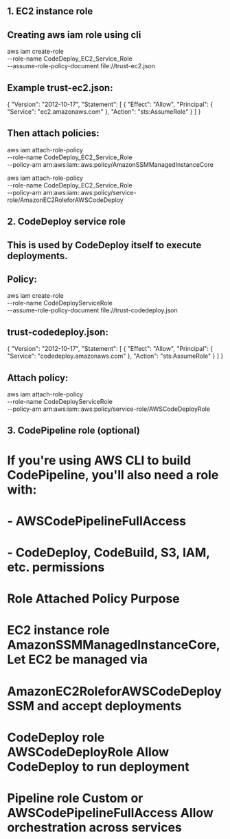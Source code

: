 ##  1. EC2 instance role
## Creating aws iam role using cli
aws iam create-role \
  --role-name CodeDeploy_EC2_Service_Role \
  --assume-role-policy-document file://trust-ec2.json
## Example trust-ec2.json:
{
  "Version": "2012-10-17",
  "Statement": [
    {
      "Effect": "Allow",
      "Principal": {
        "Service": "ec2.amazonaws.com"
      },
      "Action": "sts:AssumeRole"
    }
  ]
}
## Then attach policies:
aws iam attach-role-policy \
  --role-name CodeDeploy_EC2_Service_Role \
  --policy-arn arn:aws:iam::aws:policy/AmazonSSMManagedInstanceCore

aws iam attach-role-policy \
  --role-name CodeDeploy_EC2_Service_Role \
  --policy-arn arn:aws:iam::aws:policy/service-role/AmazonEC2RoleforAWSCodeDeploy

## 2. CodeDeploy service role
## This is used by CodeDeploy itself to execute deployments.

## Policy:
aws iam create-role \
  --role-name CodeDeployServiceRole \
  --assume-role-policy-document file://trust-codedeploy.json
## trust-codedeploy.json:
{
  "Version": "2012-10-17",
  "Statement": [
    {
      "Effect": "Allow",
      "Principal": {
        "Service": "codedeploy.amazonaws.com"
      },
      "Action": "sts:AssumeRole"
    }
  ]
}
## Attach policy:
aws iam attach-role-policy \
  --role-name CodeDeployServiceRole \
  --policy-arn arn:aws:iam::aws:policy/service-role/AWSCodeDeployRole

## 3. CodePipeline role (optional)
# If you're using AWS CLI to build CodePipeline, you'll also need a role with:

# - AWSCodePipelineFullAccess

# - CodeDeploy, CodeBuild, S3, IAM, etc. permissions

# Role	                 Attached Policy	                      Purpose
# EC2 instance role	     AmazonSSMManagedInstanceCore, 	          Let EC2 be managed via 
#                        AmazonEC2RoleforAWSCodeDeploy            SSM and accept deployments

# CodeDeploy role	          AWSCodeDeployRole	                            Allow CodeDeploy to run deployment

# Pipeline role	         Custom or AWSCodePipelineFullAccess	       Allow orchestration across services